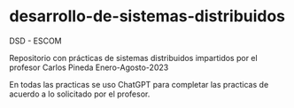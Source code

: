 # desarrollo-de-sistemas-distribuidos

DSD - ESCOM

Repositorio con prácticas de sistemas distribuidos impartidos por el profesor Carlos Pineda Enero-Agosto-2023

En todas las practicas se uso ChatGPT para completar las practicas de acuerdo a lo solicitado por el profesor.
